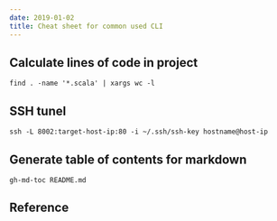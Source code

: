 ```yaml
---
date: 2019-01-02
title: Cheat sheet for common used CLI
---
```


## Calculate lines of code in project
```
find . -name '*.scala' | xargs wc -l
```  
## SSH tunel
```
ssh -L 8002:target-host-ip:80 -i ~/.ssh/ssh-key hostname@host-ip
```
## Generate table of contents for markdown
```
gh-md-toc README.md
```

## Reference


